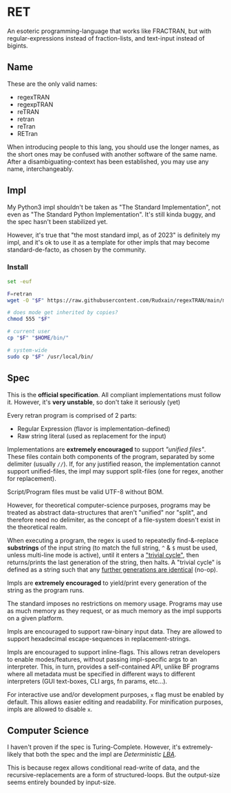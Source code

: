 # RET
An esoteric programming-language that works like FRACTRAN, but with regular-expressions instead of fraction-lists, and text-input instead of bigints.

## Name
These are the only valid names:
- regexTRAN
- regexpTRAN
- reTRAN
- retran
- reTran
- RETran

When introducing people to this lang, you should use the longer names, as the short ones may be confused with another software of the same name. After a disambiguating-context has been established, you may use any name, interchangeably.

## Impl
My Python3 impl shouldn't be taken as "The Standard Implementation", not even as "The Standard Python Implementation". It's still kinda buggy, and the spec hasn't been stabilized yet.

However, it's true that "the most standard impl, as of 2023" is definitely my impl, and it's ok to use it as a template for other impls that may become standard-de-facto, as chosen by the community.

### Install
```sh
set -euf

F=retran
wget -O "$F" https://raw.githubusercontent.com/Rudxain/regexTRAN/main/main.py

# does mode get inherited by copies?
chmod 555 "$F"

# current user
cp "$F" "$HOME/bin/"

# system-wide
sudo cp "$F" /usr/local/bin/
```

## Spec
This is the **official specification**. All compliant implementations must follow it. However, it's **very unstable**, so don't take it seriously (yet)

Every retran program is comprised of 2 parts:
- Regular Expression (flavor is implementation-defined)
- Raw string literal (used as replacement for the input)

Implementations are **extremely encouraged** to support *"unified files"*. These files contain both components of the program, separated by some delimiter (usually `//`). If, for any justified reason, the implementation cannot support unified-files, the impl may support split-files (one for regex, another for replacement).

Script/Program files must be valid UTF-8 without BOM.

However, for theoretical computer-science purposes, programs may be treated as abstract data-structures that aren't "unified" nor "split", and therefore need no delimiter, as the concept of a file-system doesn't exist in the theoretical realm.

When executing a program, the regex is used to repeatedly find-&-replace **substrings** of the input string (to match the full string, `^` & `$` must be used, unless multi-line mode is active), until it enters a ["trivial cycle"](https://en.wikipedia.org/wiki/Collatz_conjecture#Cycles), then returns/prints the last generation of the string, then halts. A "trivial cycle" is defined as a string such that any [further generations are identical](https://en.wikipedia.org/wiki/Idempotence) (no-op).

Impls are **extremely encouraged** to yield/print every generation of the string as the program runs.

The standard imposes no restrictions on memory usage. Programs may use as much memory as they request, or as much memory as the impl supports on a given platform.

Impls are encouraged to support raw-binary input data. They are allowed to support hexadecimal escape-sequences in replacement-strings.

Impls are encouraged to support inline-flags. This allows retran developers to enable modes/features, without passing impl-specific args to an interpreter. This, in turn, provides a self-contained API, unlike BF programs where all metadata must be specified in different ways to different interpreters (GUI text-boxes, CLI args, fn params, etc...).

For interactive use and/or development purposes, `x` flag must be enabled by default. This allows easier editing and readability. For minification purposes, impls are allowed to disable `x`.

## Computer Science
I haven't proven if the spec is Turing-Complete. However, it's extremely-likely that both the spec and the impl are *Deterministic [LBA](https://en.wikipedia.org/wiki/Linear_bounded_automaton)*.

This is because regex allows conditional read-write of data, and the recursive-replacements are a form of structured-loops. But the output-size seems entirely bounded by input-size.
